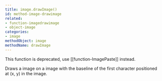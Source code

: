 ```yaml
---
title: image.drawImage()
id: method-image-drawimage
related:
- function-imagedrawimage
- object-image
categories:
- image
methodObject: image
methodName: drawImage
---
```


This function is deprecated, use [[function-ImagePaste]] instead.

Draws a image on a image with the baseline of the first character positioned at (x, y) in the image.
